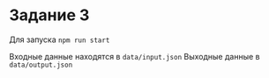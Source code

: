 # Задание 3

Для запуска `npm run start`

Входные данные находятся в `data/input.json`
Выходные данные в `data/output.json`
